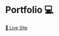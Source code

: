 # Portfolio 💻
<a href="https://itsoliviasparks.github.io/itsoliviasparks-portfolio/">🔗 Live Site</a>